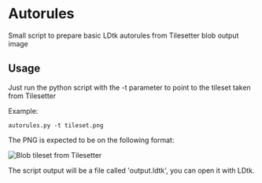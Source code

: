 # Autorules
Small script to prepare basic LDtk autorules from Tilesetter blob output image

## Usage
Just run the python script with the -t parameter to point to the tileset taken from Tilesetter

Example:
  ```
  autorules.py -t tileset.png
  ```
  
The PNG is expected to be on the following format:

![Blob tileset from Tilesetter](https://user-images.githubusercontent.com/7277786/147404411-9b9a40fc-84e4-4c8e-8984-ff6293cf562b.png)

The script output will be a file called 'output.ldtk', you can open it with LDtk.
